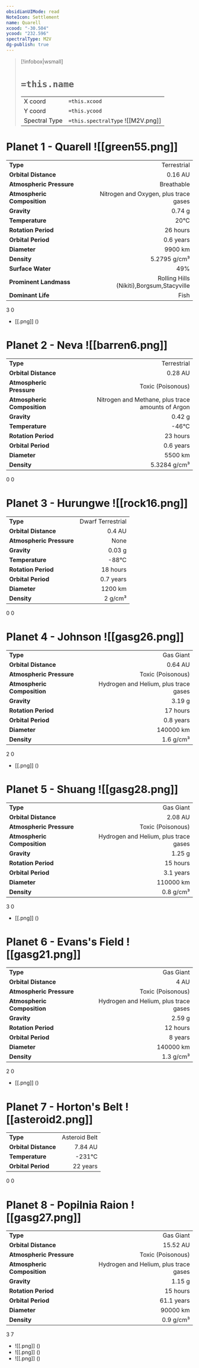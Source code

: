```yaml
---
obsidianUIMode: read
NoteIcon: Settlement
name: Quarell
xcood: "-30.504"
ycood: "232.596"
spectralType: M2V
dg-publish: true
---
```

> [!infobox|wsmall]
> # `=this.name`
> | | |
> | - | - |
> | X coord | `=this.xcood` |
> | Y coord| `=this.ycood` |
> | Spectral Type | `=this.spectralType` ![[M2V.png]] |

# Planet 1 - Quarell ![[green55.png]]
|                             |                           |
| --------------------------- | -------------------------:|
| **Type**                    |             Terrestrial |
| **Orbital Distance**        |   0.16 AU |
| **Atmospheric Pressure**    |       Breathable |
| **Atmospheric Composition** |      Nitrogen and Oxygen, plus trace gases |
| **Gravity**                 |        0.74 g |
| **Temperature**             |    20°C |
| **Rotation Period**         |  26 hours |
| **Orbital Period** | 0.6 years |
| **Diameter**                |      9900 km | 
| **Density**                 |    5.2795 g/cm³ |
| **Surface Water**           |           49% | 
| **Prominent Landmass**      |         Rolling Hills (Níkiti),Borgsum,Stacyville | 
| **Dominant Life**           |         Fish |



3
0

- [[.png]]  ()

# Planet 2 - Neva ![[barren6.png]]
|                             |                           |
| --------------------------- | -------------------------:|
| **Type**                    |             Terrestrial |
| **Orbital Distance**        |   0.28 AU |
| **Atmospheric Pressure**    |       Toxic (Poisonous) |
| **Atmospheric Composition** |      Nitrogen and Methane, plus trace amounts of Argon |
| **Gravity**                 |        0.42 g |
| **Temperature**             |    -46°C |
| **Rotation Period**         |  23 hours |
| **Orbital Period** | 0.6 years |
| **Diameter**                |      5500 km | 
| **Density**                 |    5.3284 g/cm³ |



0
0



# Planet 3 - Hurungwe ![[rock16.png]]
|                             |                           |
| --------------------------- | -------------------------:|
| **Type**                    |             Dwarf Terrestrial |
| **Orbital Distance**        |   0.4 AU |
| **Atmospheric Pressure**    |       None |
| **Gravity**                 |        0.03 g |
| **Temperature**             |    -88°C |
| **Rotation Period**         |  18 hours |
| **Orbital Period** | 0.7 years |
| **Diameter**                |      1200 km | 
| **Density**                 |    2 g/cm³ |



0
0



# Planet 4 - Johnson ![[gasg26.png]]
|                             |                           |
| --------------------------- | -------------------------:|
| **Type**                    |             Gas Giant |
| **Orbital Distance**        |   0.64 AU |
| **Atmospheric Pressure**    |       Toxic (Poisonous) |
| **Atmospheric Composition** |      Hydrogen and Helium, plus trace gases |
| **Gravity**                 |        3.19 g |
| **Rotation Period**         |  17 hours |
| **Orbital Period** | 0.8 years |
| **Diameter**                |      140000 km | 
| **Density**                 |    1.6 g/cm³ |



2
0

- [[.png]]  ()

# Planet 5 - Shuang ![[gasg28.png]]
|                             |                           |
| --------------------------- | -------------------------:|
| **Type**                    |             Gas Giant |
| **Orbital Distance**        |   2.08 AU |
| **Atmospheric Pressure**    |       Toxic (Poisonous) |
| **Atmospheric Composition** |      Hydrogen and Helium, plus trace gases |
| **Gravity**                 |        1.25 g |
| **Rotation Period**         |  15 hours |
| **Orbital Period** | 3.1 years |
| **Diameter**                |      110000 km | 
| **Density**                 |    0.8 g/cm³ |



3
0

- [[.png]]  ()

# Planet 6 - Evans's Field ![[gasg21.png]]
|                             |                           |
| --------------------------- | -------------------------:|
| **Type**                    |             Gas Giant |
| **Orbital Distance**        |   4 AU |
| **Atmospheric Pressure**    |       Toxic (Poisonous) |
| **Atmospheric Composition** |      Hydrogen and Helium, plus trace gases |
| **Gravity**                 |        2.59 g |
| **Rotation Period**         |  12 hours |
| **Orbital Period** | 8 years |
| **Diameter**                |      140000 km | 
| **Density**                 |    1.3 g/cm³ |



2
0

- [[.png]]  ()

# Planet 7 - Horton's Belt ![[asteroid2.png]]
|                             |                           |
| --------------------------- | -------------------------:|
| **Type**                    |             Asteroid Belt |
| **Orbital Distance**        |   7.84 AU |
| **Temperature**             |    -231°C |
| **Orbital Period** | 22 years |



0
0



# Planet 8 - Popilnia Raion ![[gasg27.png]]
|                             |                           |
| --------------------------- | -------------------------:|
| **Type**                    |             Gas Giant |
| **Orbital Distance**        |   15.52 AU |
| **Atmospheric Pressure**    |       Toxic (Poisonous) |
| **Atmospheric Composition** |      Hydrogen and Helium, plus trace gases |
| **Gravity**                 |        1.15 g |
| **Rotation Period**         |  15 hours |
| **Orbital Period** | 61.1 years |
| **Diameter**                |      90000 km | 
| **Density**                 |    0.9 g/cm³ |



3
7

- ![[.png]]  ()
- ![[.png]]  ()
- ![[.png]]  ()


